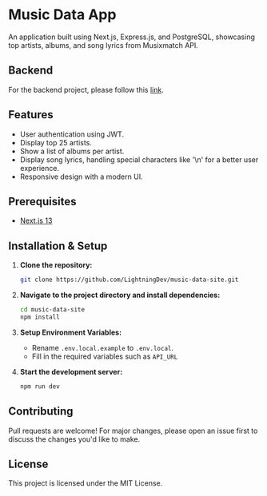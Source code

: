 # Music Data App

An application built using Next.js, Express.js, and PostgreSQL, showcasing top artists, albums, and song lyrics from Musixmatch API.

## Backend
For the backend project, please follow this [link](https://github.com/LightningDev/music-data-server).

## Features

- User authentication using JWT.
- Display top 25 artists.
- Show a list of albums per artist.
- Display song lyrics, handling special characters like '\n' for a better user experience.
- Responsive design with a modern UI.

## Prerequisites

- [Next.js 13](https://nextjs.org/docs/getting-started/installation)

## Installation & Setup

1. **Clone the repository:**

   ```bash
   git clone https://github.com/LightningDev/music-data-site.git
   ```

2. **Navigate to the project directory and install dependencies:**

   ```bash
   cd music-data-site
   npm install
   ```

3. **Setup Environment Variables:**

   - Rename `.env.local.example` to `.env.local`.
   - Fill in the required variables such as `API_URL`

4. **Start the development server:**
   ```bash
   npm run dev
   ```

## Contributing

Pull requests are welcome! For major changes, please open an issue first to discuss the changes you'd like to make.

## License

This project is licensed under the MIT License.
